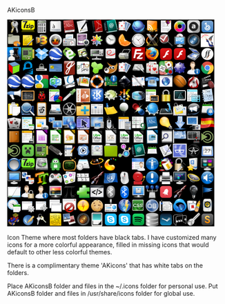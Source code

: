 AKiconsB

![](sample.png)

Icon Theme where most folders have black tabs.
I have customized many icons for a more colorful appearance, filled in missing icons that would default to other less colorful themes.

There is a complimentary theme 'AKicons' that has white tabs on the folders.

Place AKiconsB folder and files in the ~/.icons folder for personal use.
Put AKiconsB folder and files in /usr/share/icons folder for global use.

